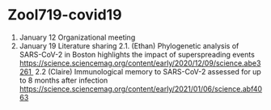 # Zool719-covid19

1. January 12 Organizational meeting
2. January 19 Literature sharing
    2.1. (Ethan) Phylogenetic analysis of SARS-CoV-2 in Boston highlights the impact of superspreading events
https://science.sciencemag.org/content/early/2020/12/09/science.abe3261 
    2.2 (Claire) Immunological memory to SARS-CoV-2 assessed for up to 8 months after infection
https://science.sciencemag.org/content/early/2021/01/06/science.abf4063
